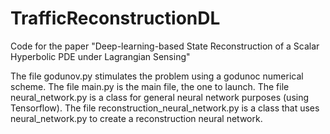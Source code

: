 # TrafficReconstructionDL
Code for the paper "Deep-learning-based State Reconstruction of a Scalar Hyperbolic PDE under Lagrangian Sensing"

The file godunov.py stimulates the problem using a godunoc numerical scheme.
The file main.py is the main file, the one to launch.
The file neural_network.py is a class for general neural network purposes (using Tensorflow).
The file reconstruction_neural_network.py is a class that uses neural_network.py to create a reconstruction neural network.
